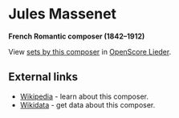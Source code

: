 # Jules Massenet

__French Romantic composer (1842–1912)__

View [sets by this composer] in [OpenScore Lieder].

[sets by this composer]: https://musescore.com/openscore-lieder-corpus/sets?order=title&text=Massenet,+Jules
[OpenScore Lieder]: https://musescore.com/openscore-lieder-corpus

## External links

- [Wikipedia](https://en.wikipedia.org/wiki/Jules_Massenet) - learn about this composer.
- [Wikidata](https://www.wikidata.org/wiki/Q194436) - get data about this composer.